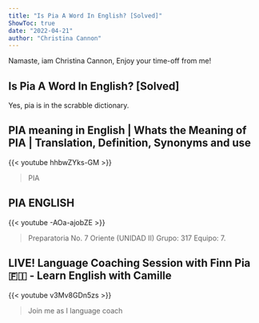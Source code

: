 ```yaml
---
title: "Is Pia A Word In English? [Solved]"
ShowToc: true 
date: "2022-04-21"
author: "Christina Cannon" 
---
```


Namaste, iam Christina Cannon, Enjoy your time-off from me!
## Is Pia A Word In English? [Solved]
Yes, pia is in the scrabble dictionary.

## PIA  meaning in English | Whats the Meaning of PIA | Translation, Definition, Synonyms and use
{{< youtube hhbwZYks-GM >}}
>PIA

## PIA ENGLISH
{{< youtube -AOa-ajobZE >}}
>Preparatoria No. 7 Oriente (UNIDAD II) Grupo: 317 Equipo: 7.

## LIVE! Language Coaching Session with Finn Pia 🇫🇮 - Learn English with Camille
{{< youtube v3Mv8GDn5zs >}}
>Join me as I language coach 

